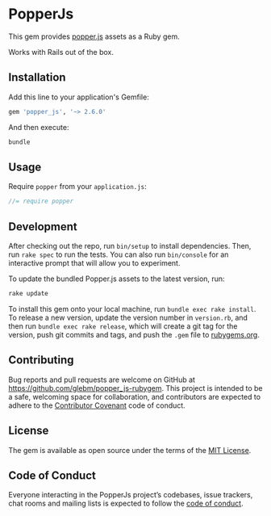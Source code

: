# PopperJs

This gem provides [popper.js](https://popper.js.org/) assets as a Ruby gem.

Works with Rails out of the box.

## Installation

Add this line to your application's Gemfile:

```ruby
gem 'popper_js', '~> 2.6.0'
```

And then execute:

```bash
bundle
```

## Usage

Require `popper` from your `application.js`:

```js
//= require popper
```

## Development

After checking out the repo, run `bin/setup` to install dependencies.
Then, run `rake spec` to run the tests.
You can also run `bin/console` for an interactive prompt that will allow you
to experiment.

To update the bundled Popper.js assets to the latest version, run:

```bash
rake update
```

To install this gem onto your local machine, run `bundle exec rake install`.
To release a new version, update the version number in `version.rb`,
and then run `bundle exec rake release`, which will create a git tag
for the version, push git commits and tags,
and push the `.gem` file to [rubygems.org](https://rubygems.org).

## Contributing

Bug reports and pull requests are welcome on GitHub
at https://github.com/glebm/popper_js-rubygem. This project is intended to be a
safe, welcoming space for collaboration, and contributors are expected to adhere
to the [Contributor Covenant](http://contributor-covenant.org) code of conduct.

## License

The gem is available as open source under the terms of
the [MIT License](http://opensource.org/licenses/MIT).

## Code of Conduct

Everyone interacting in the PopperJs project’s codebases, issue trackers,
chat rooms and mailing lists is expected to follow the [code of conduct].

[code of conduct]: https://github.com/glebm/popper_js-rubygem/blob/master/CODE_OF_CONDUCT.md 
